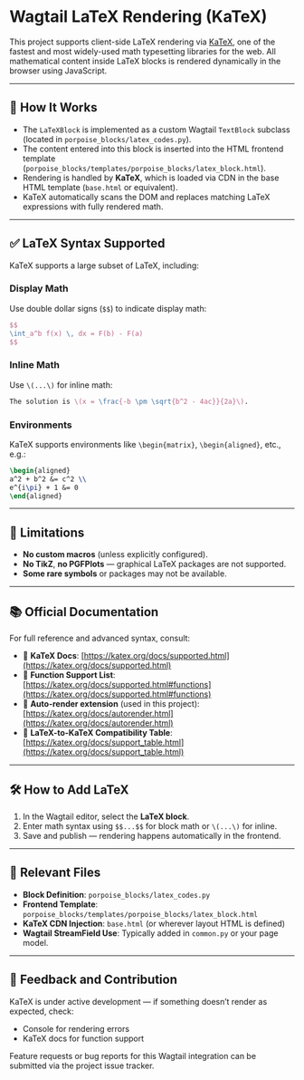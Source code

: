 
# Wagtail LaTeX Rendering (KaTeX)

This project supports client-side LaTeX rendering via [KaTeX](https://katex.org/), one of the fastest and most widely-used math typesetting libraries for the web. All mathematical content inside LaTeX blocks is rendered dynamically in the browser using JavaScript.

---

## 🧠 How It Works

- The `LaTeXBlock` is implemented as a custom Wagtail `TextBlock` subclass (located in `porpoise_blocks/latex_codes.py`).
- The content entered into this block is inserted into the HTML frontend template (`porpoise_blocks/templates/porpoise_blocks/latex_block.html`).
- Rendering is handled by **KaTeX**, which is loaded via CDN in the base HTML template (`base.html` or equivalent).
- KaTeX automatically scans the DOM and replaces matching LaTeX expressions with fully rendered math.

---

## ✅ LaTeX Syntax Supported

KaTeX supports a large subset of LaTeX, including:

### Display Math
Use double dollar signs (`$$`) to indicate display math:
```latex
$$
\int_a^b f(x) \, dx = F(b) - F(a)
$$
```

### Inline Math
Use `\(...\)` for inline math:
```latex
The solution is \(x = \frac{-b \pm \sqrt{b^2 - 4ac}}{2a}\).
```

### Environments
KaTeX supports environments like `\begin{matrix}`, `\begin{aligned}`, etc., e.g.:

```latex
\begin{aligned}
a^2 + b^2 &= c^2 \\
e^{i\pi} + 1 &= 0
\end{aligned}
```

---

## 🚫 Limitations

- **No custom macros** (unless explicitly configured).
- **No TikZ**, **no PGFPlots** — graphical LaTeX packages are not supported.
- **Some rare symbols** or packages may not be available.

---

## 📚 Official Documentation

For full reference and advanced syntax, consult:

- 📘 **KaTeX Docs**: [https://katex.org/docs/supported.html](https://katex.org/docs/supported.html)
- 📘 **Function Support List**: [https://katex.org/docs/supported.html#functions](https://katex.org/docs/supported.html#functions)
- 📘 **Auto-render extension** (used in this project): [https://katex.org/docs/autorender.html](https://katex.org/docs/autorender.html)
- 📘 **LaTeX-to-KaTeX Compatibility Table**: [https://katex.org/docs/support_table.html](https://katex.org/docs/support_table.html)

---

## 🛠️ How to Add LaTeX

1. In the Wagtail editor, select the **LaTeX block**.
2. Enter math syntax using `$$...$$` for block math or `\(...\)` for inline.
3. Save and publish — rendering happens automatically in the frontend.

---

## 📂 Relevant Files

- **Block Definition**: `porpoise_blocks/latex_codes.py`
- **Frontend Template**: `porpoise_blocks/templates/porpoise_blocks/latex_block.html`
- **KaTeX CDN Injection**: `base.html` (or wherever layout HTML is defined)
- **Wagtail StreamField Use**: Typically added in `common.py` or your page model.

---

## 💬 Feedback and Contribution

KaTeX is under active development — if something doesn’t render as expected, check:
- Console for rendering errors
- KaTeX docs for function support

Feature requests or bug reports for this Wagtail integration can be submitted via the project issue tracker.
